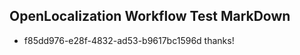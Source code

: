 ## OpenLocalization Workflow Test MarkDown
* f85dd976-e28f-4832-ad53-b9617bc1596d thanks!

<!--HONumber=Jul16_HO2-->


